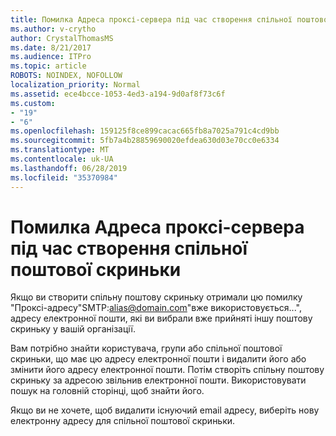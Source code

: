 ```yaml
---
title: Помилка Адреса проксі-сервера під час створення спільної поштової скриньки
ms.author: v-crytho
author: CrystalThomasMS
ms.date: 8/21/2017
ms.audience: ITPro
ms.topic: article
ROBOTS: NOINDEX, NOFOLLOW
localization_priority: Normal
ms.assetid: ece4bcce-1053-4ed3-a194-9d0af8f73c6f
ms.custom:
- "19"
- "6"
ms.openlocfilehash: 159125f8ce899cacac665fb8a7025a791c4cd9bb
ms.sourcegitcommit: 5fb7a4b28859690020efdea630d03e70cc0e6334
ms.translationtype: MT
ms.contentlocale: uk-UA
ms.lasthandoff: 06/28/2019
ms.locfileid: "35370984"
---
```

# <a name="proxy-address-error-while-creating-a-shared-mailbox"></a>Помилка Адреса проксі-сервера під час створення спільної поштової скриньки

Якщо ви створити спільну поштову скриньку отримали цю помилку "Проксі-адресу"SMTP:alias@domain.com"вже використовується...", адресу електронної пошти, які ви вибрали вже прийняті іншу поштову скриньку у вашій організації.
  
Вам потрібно знайти користувача, групи або спільної поштової скриньки, що має цю адресу електронної пошти і видалити його або змінити його адресу електронної пошти. Потім створіть спільну поштову скриньку за адресою звільнив електронної пошти. Використовувати пошук на головній сторінці, щоб знайти його.
  
Якщо ви не хочете, щоб видалити існуючий email адресу, виберіть нову електронну адресу для спільної поштової скриньки.
  